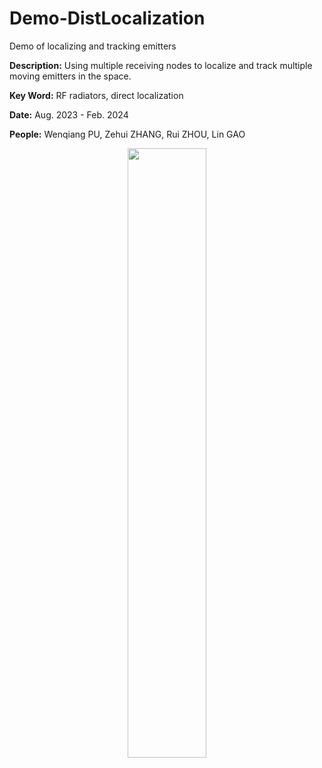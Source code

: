 # Demo-DistLocalization
 Demo of localizing and tracking emitters

**Description:** Using multiple receiving nodes to localize and track multiple moving emitters in the space.

**Key Word:**  RF radiators, direct localization

**Date:** Aug. 2023 - Feb. 2024

**People:** Wenqiang PU, Zehui ZHANG, Rui ZHOU, Lin GAO

<div align=center> 
 <img src="https://github.com/SRIBD-SPG/Demo-DistLocalization/blob/main/%E5%A4%9A%E8%BE%90%E5%B0%84%E6%BA%90%E5%A4%9A%E7%BB%B4demo2s.gif" width="50%" height="50%"  align=center /> 
</div>

